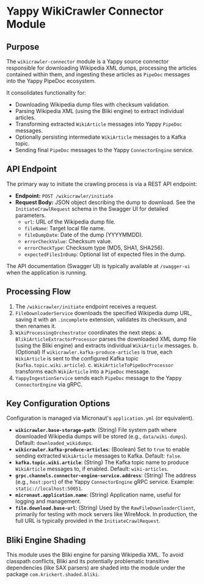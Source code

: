 # Yappy WikiCrawler Connector Module

## Purpose

The `wikicrawler-connector` module is a Yappy source connector responsible for downloading Wikipedia XML dumps, processing the articles contained within them, and ingesting these articles as `PipeDoc` messages into the Yappy PipeDoc ecosystem.

It consolidates functionality for:
- Downloading Wikipedia dump files with checksum validation.
- Parsing Wikipedia XML (using the Bliki engine) to extract individual articles.
- Transforming extracted `WikiArticle` messages into Yappy `PipeDoc` messages.
- Optionally persisting intermediate `WikiArticle` messages to a Kafka topic.
- Sending final `PipeDoc` messages to the Yappy `ConnectorEngine` service.

## API Endpoint

The primary way to initiate the crawling process is via a REST API endpoint:

- **Endpoint:** `POST /wikicrawler/initiate`
- **Request Body:** JSON object describing the dump to download. See the `InitiateCrawlRequest` schema in the Swagger UI for detailed parameters.
  - `url`: URL of the Wikipedia dump file.
  - `fileName`: Target local file name.
  - `fileDumpDate`: Date of the dump (YYYYMMDD).
  - `errorCheckValue`: Checksum value.
  - `errorCheckType`: Checksum type (MD5, SHA1, SHA256).
  - `expectedFilesInDump`: Optional list of expected files in the dump.

The API documentation (Swagger UI) is typically available at `/swagger-ui` when the application is running.

## Processing Flow

1.  The `/wikicrawler/initiate` endpoint receives a request.
2.  `FileDownloaderService` downloads the specified Wikipedia dump URL, saving it with an `.incomplete` extension, validates its checksum, and then renames it.
3.  `WikiProcessingOrchestrator` coordinates the next steps:
    a.  `BlikiArticleExtractorProcessor` parses the downloaded XML dump file (using the Bliki engine) and extracts individual `WikiArticle` messages.
    b.  (Optional) If `wikicrawler.kafka-produce-articles` is true, each `WikiArticle` is sent to the configured Kafka topic (`kafka.topic.wiki.article`).
    c.  `WikiArticleToPipeDocProcessor` transforms each `WikiArticle` into a `PipeDoc` message.
4.  `YappyIngestionService` sends each `PipeDoc` message to the Yappy `ConnectorEngine` via gRPC.

## Key Configuration Options

Configuration is managed via Micronaut's `application.yml` (or equivalent).

-   **`wikicrawler.base-storage-path`**: (String) File system path where downloaded Wikipedia dumps will be stored (e.g., `data/wiki-dumps`). Default: `downloaded_wikidumps`.
-   **`wikicrawler.kafka-produce-articles`**: (Boolean) Set to `true` to enable sending extracted `WikiArticle` messages to Kafka. Default: `false`.
-   **`kafka.topic.wiki.article`**: (String) The Kafka topic name to produce `WikiArticle` messages to, if enabled. Default: `wiki-articles`.
-   **`grpc.channels.connector-engine-service.address`**: (String) The address (e.g., `host:port`) of the Yappy `ConnectorEngine` gRPC service. Example: `static://localhost:50051`.
-   **`micronaut.application.name`**: (String) Application name, useful for logging and management.
-   **`file.download.base-url`**: (String) Used by the `RawFileDownloaderClient`, primarily for testing with mock servers like WireMock. In production, the full URL is typically provided in the `InitiateCrawlRequest`.

## Bliki Engine Shading

This module uses the Bliki engine for parsing Wikipedia XML. To avoid classpath conflicts, Bliki and its potentially problematic transitive dependencies (like SAX parsers) are shaded into the module under the package `com.krickert.shaded.bliki`.
